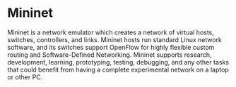 # Mininet
Mininet is a network emulator which creates a network of virtual hosts, switches, controllers, and links. Mininet hosts run standard Linux network software, and its switches support OpenFlow for highly flexible custom routing and Software-Defined Networking. Mininet supports research, development, learning, prototyping, testing, debugging, and any other tasks that could benefit from having a complete experimental network on a laptop or other PC.
